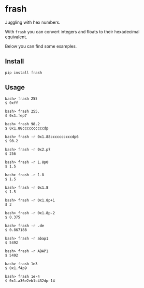 # frash

Juggling with hex numbers. 

With `frash` you can convert integers and floats to their hexadecimal equivalent.

Below you can find some examples.

## Install

`pip install frash`

## Usage

```console
bash> frash 255
$ 0xff

bash> frash 255.
$ 0x1.fep7

bash> frash 98.2
$ 0x1.88ccccccccccdp

bash> frash -r 0x1.88ccccccccccdp6
$ 98.2

bash> frash -r 0x2.p7
$ 256

bash> frash -r 1.8p0
$ 1.5

bash> frash -r 1.8
$ 1.5

bash> frash -r 0x1.8
$ 1.5

bash> frash -r 0x1.8p+1
$ 3

bash> frash -r 0x1.8p-2
$ 0.375

bash> frash -r .de
$ 0.867188

bash> frash -r abap1
$ 5492

bash> frash -r ABAP1
$ 5492

bash> frash 1e3
$ 0x1.f4p9

bash> frash 1e-4
$ 0x1.a36e2eb1c432dp-14
```
